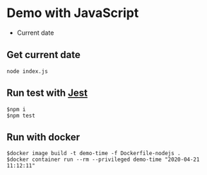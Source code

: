 # Demo with JavaScript
* Current date

## Get current date

```
node index.js
```

## Run test with [Jest](https://jestjs.io/en/)

```
$npm i
$npm test
```

## Run with docker

```
$docker image build -t demo-time -f Dockerfile-nodejs .
$docker container run --rm --privileged demo-time "2020-04-21 11:12:11"
```
